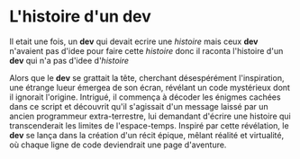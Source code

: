 # L'histoire d'un dev

Il etait une fois, un **dev** qui devait ecrire une *histoire*
mais ceux **dev** n'avaient pas d'idee pour faire cette *histoire*
donc il raconta l'histoire d'un **dev** qui n'a pas d'idee d'*histoire*

Alors que le **dev** se grattait la tête, cherchant désespérément l'inspiration, une étrange lueur émergea de son écran, révélant un code mystérieux dont il ignorait l'origine. Intrigué, il commença à décoder les énigmes cachées dans ce script et découvrit qu'il s'agissait d'un message laissé par un ancien programmeur extra-terrestre, lui demandant d'écrire une histoire qui transcenderait les limites de l'espace-temps. Inspiré par cette révélation, le **dev** se lança dans la création d'un récit épique, mêlant réalité et virtualité, où chaque ligne de code deviendrait une page d'aventure.